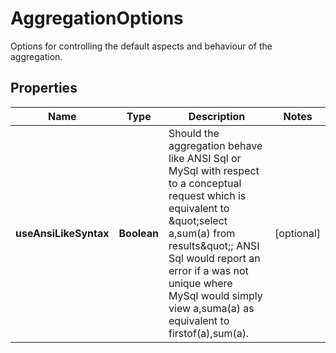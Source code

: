 

# AggregationOptions

Options for controlling the default aspects and behaviour of the aggregation.

## Properties

Name | Type | Description | Notes
------------ | ------------- | ------------- | -------------
**useAnsiLikeSyntax** | **Boolean** | Should the aggregation behave like ANSI Sql or MySql with respect to a conceptual request which is equivalent to \&quot;select a,sum(a) from results\&quot;;  ANSI Sql would report an error if a was not unique where MySql would simply view a,suma(a) as equivalent to firstof(a),sum(a). |  [optional]



